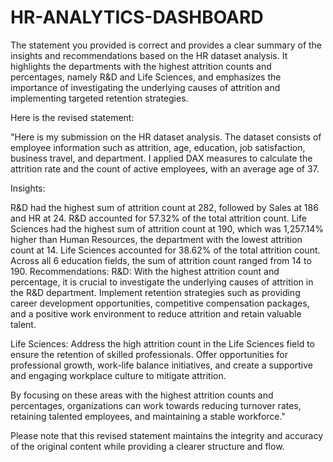 # HR-ANALYTICS-DASHBOARD

The statement you provided is correct and provides a clear summary of the insights and recommendations based on the HR dataset analysis. It highlights the departments with the highest attrition counts and percentages, namely R&D and Life Sciences, and emphasizes the importance of investigating the underlying causes of attrition and implementing targeted retention strategies.

Here is the revised statement:

"Here is my submission on the HR dataset analysis. The dataset consists of employee information such as attrition, age, education, job satisfaction, business travel, and department. I applied DAX measures to calculate the attrition rate and the count of active employees, with an average age of 37.

Insights:

R&D had the highest sum of attrition count at 282, followed by Sales at 186 and HR at 24. R&D accounted for 57.32% of the total attrition count.
Life Sciences had the highest sum of attrition count at 190, which was 1,257.14% higher than Human Resources, the department with the lowest attrition count at 14. Life Sciences accounted for 38.62% of the total attrition count.
Across all 6 education fields, the sum of attrition count ranged from 14 to 190.
Recommendations:
R&D: With the highest attrition count and percentage, it is crucial to investigate the underlying causes of attrition in the R&D department. Implement retention strategies such as providing career development opportunities, competitive compensation packages, and a positive work environment to reduce attrition and retain valuable talent.

Life Sciences: Address the high attrition count in the Life Sciences field to ensure the retention of skilled professionals. Offer opportunities for professional growth, work-life balance initiatives, and create a supportive and engaging workplace culture to mitigate attrition.

By focusing on these areas with the highest attrition counts and percentages, organizations can work towards reducing turnover rates, retaining talented employees, and maintaining a stable workforce."

Please note that this revised statement maintains the integrity and accuracy of the original content while providing a clearer structure and flow.
